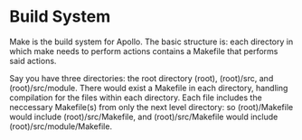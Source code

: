# Build System

Make is the build system for Apollo. The basic structure is: each directory
in which make needs to perform actions contains a Makefile that performs
said actions.

Say you have three directories: the root directory (root), (root)/src, and
(root)/src/module. There would exist a Makefile in each directory, handling 
compilation for the files within each directory. Each file includes the
neccessary Makefile(s) from only the next level directory: so (root)/Makefile
would include (root)/src/Makefile, and (root)/src/Makefile would include 
(root)/src/module/Makefile.
